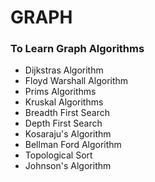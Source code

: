 # GRAPH
### To Learn Graph Algorithms
* Dijkstras Algorithm
* Floyd Warshall Algorithm
* Prims Algorithms
* Kruskal Algorithms
* Breadth First Search
* Depth First Search
* Kosaraju's Algorithm
* Bellman Ford Algorithm
* Topological Sort
* Johnson's Algorithm